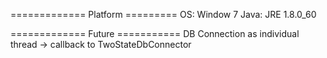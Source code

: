 ============= Platform =========
OS: Window 7
Java: JRE 1.8.0_60

============= Future ===========
DB Connection as individual thread -> callback to TwoStateDbConnector 

